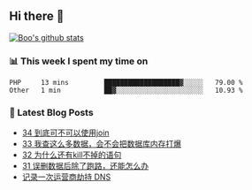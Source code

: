 ## Hi there 👋

[![Boo's github stats](https://github-readme-stats.vercel.app/api?username=0xAiKang)](https://github.com/anuraghazra/github-readme-stats)

<!-- [![Most Used Langs](https://github-readme-stats.vercel.app/api/top-langs/?username=0xAiKang)](https://github.com/anuraghazra/github-readme-stats) -->

### 📊 This week I spent my time on
<!--START_SECTION:waka-->

```text
PHP     13 mins         ███████████████████▓░░░░░   79.00 %
Other   1 min           ██▓░░░░░░░░░░░░░░░░░░░░░░   10.93 %
```

<!--END_SECTION:waka-->

### 📕 Latest Blog Posts
<!-- BLOG-POST-LIST:START -->
- [34 到底可不可以使用join](https://www.0x2beace.com/is-it-possible-to-use-join/)
- [33 我查这么多数据，会不会把数据库内存打爆](https://www.0x2beace.com/if-I-check-so-much-data-will-it-blow-up-the-database-memory/)
- [32 为什么还有kill不掉的语句](https://www.0x2beace.com/why-is-there-a-statement-that-cannot-be-killed/)
- [31 误删数据后除了跑路，还能怎么办](https://www.0x2beace.com/after-accidentally-deleting-data-what-else-can-I-do-besides-running-away/)
- [记录一次运营商劫持 DNS](https://www.0x2beace.com/log-a-carrier-hijacking-dns/)
<!-- BLOG-POST-LIST:END -->

